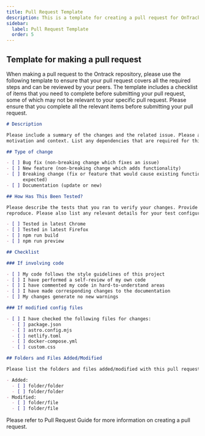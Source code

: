 ```yaml
---
title: Pull Request Template
description: This is a template for creating a pull request for OnTrack.
sidebar:
  label: Pull Request Template
  order: 5
---
```


## Template for making a pull request

When making a pull request to the Ontrack repository, please use the following template to ensure
that your pull request covers all the required steps and can be reviewed by your peers. The template
includes a checklist of items that you need to complete before submitting your pull request, some of
which may not be relevant to your specific pull request. Please ensure that you complete all the
relevant items before submitting your pull request.

```markdown
# Description

Please include a summary of the changes and the related issue. Please also include relevant
motivation and context. List any dependencies that are required for this change.

## Type of change

- [ ] Bug fix (non-breaking change which fixes an issue)
- [ ] New feature (non-breaking change which adds functionality)
- [ ] Breaking change (fix or feature that would cause existing functionality to not work as
      expected)
- [ ] Documentation (update or new)

## How Has This Been Tested?

Please describe the tests that you ran to verify your changes. Provide instructions so we can
reproduce. Please also list any relevant details for your test configuration.

- [ ] Tested in latest Chrome
- [ ] Tested in latest Firefox
- [ ] npm run build
- [ ] npm run preview

## Checklist

### If involving code

- [ ] My code follows the style guidelines of this project
- [ ] I have performed a self-review of my own code
- [ ] I have commented my code in hard-to-understand areas
- [ ] I have made corresponding changes to the documentation
- [ ] My changes generate no new warnings

### If modified config files

- [ ] I have checked the following files for changes:
  - [ ] package.json
  - [ ] astro.config.mjs
  - [ ] netlify.toml
  - [ ] docker-compose.yml
  - [ ] custom.css

## Folders and Files Added/Modified

Please list the folders and files added/modified with this pull request.

- Added:
  - [ ] folder/folder
  - [ ] folder/folder
- Modified:
  - [ ] folder/file
  - [ ] folder/file
```

Please refer to Pull Request Guide for more information on creating a pull request.
